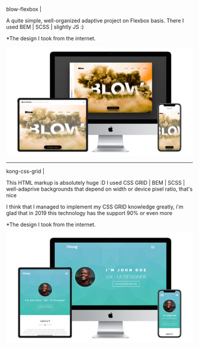 blow-flexbox |

A quite simple, well-organized adaptive project on Flexbox basis. There I used BEM | SCSS | slightly JS :) 

*The design I took from the internet. 

![Screenshot](blow-flexbox.jpg)

---------------------

kong-css-grid |

This HTML markup is absolutely huge :D I used CSS GRID | BEM | SCSS | well-adaprive backgrounds that depend on width or device pixel ratio, that's nice

I think that I managed to implement my CSS GRID knowledge greatly, i'm glad that in 2019 this technology has the support 90% or even more

*The design I took from the internet.

![Screenshot](kong-css-grid.jpg)



